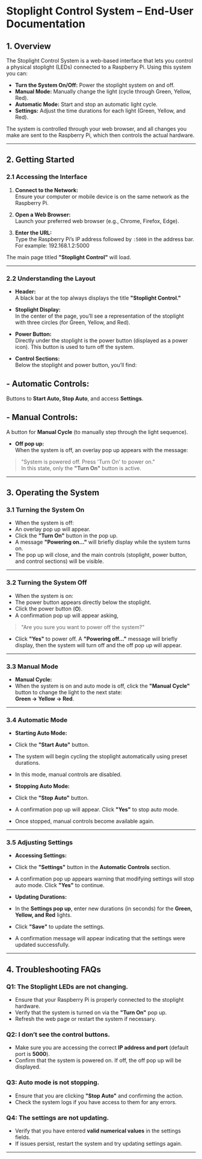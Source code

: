 # Stoplight Control System – End-User Documentation

## 1. Overview

The Stoplight Control System is a web-based interface that lets you control a physical stoplight (LEDs) connected to a Raspberry Pi. Using this system you can:

- **Turn the System On/Off:** Power the stoplight system on and off.
- **Manual Mode:** Manually change the light (cycle through Green, Yellow, Red).
- **Automatic Mode:** Start and stop an automatic light cycle.
- **Settings:** Adjust the time durations for each light (Green, Yellow, and Red).

The system is controlled through your web browser, and all changes you make are sent to the Raspberry Pi, which then controls the actual hardware.

---

## 2. Getting Started

### 2.1 Accessing the Interface

1. **Connect to the Network:**  
   Ensure your computer or mobile device is on the same network as the Raspberry Pi.

2. **Open a Web Browser:**  
   Launch your preferred web browser (e.g., Chrome, Firefox, Edge).

3. **Enter the URL:**  
   Type the Raspberry Pi’s IP address followed by `:5000` in the address bar. For example:  192.168.1.2:5000


The main page titled **"Stoplight Control"** will load.

---

### 2.2 Understanding the Layout

- **Header:**  
A black bar at the top always displays the title **"Stoplight Control."**

- **Stoplight Display:**  
In the center of the page, you’ll see a representation of the stoplight with three circles (for Green, Yellow, and Red).

- **Power Button:**  
Directly under the stoplight is the power button (displayed as a power icon). This button is used to turn off the system.

- **Control Sections:**  
Below the stoplight and power button, you’ll find:

## - **Automatic Controls:**  
 Buttons to **Start Auto, Stop Auto**, and access **Settings**.

## - **Manual Controls:**  
 A button for **Manual Cycle** (to manually step through the light sequence).

- **Off pop up:**  
 When the system is off, an overlay pop up appears with the message:  
 > "System is powered off. Press 'Turn On' to power on."  
 In this state, only the **"Turn On"** button is active.

---

## 3. Operating the System

### 3.1 Turning the System On

- When the system is off:
- An overlay pop up will appear.
- Click the **"Turn On"** button in the pop up.
- A message **"Powering on…"** will briefly display while the system turns on.
- The pop up will close, and the main controls (stoplight, power button, and control sections) will be visible.

---

### 3.2 Turning the System Off

- When the system is on:
- The power button appears directly below the stoplight.
- Click the power button (**⏻**).
- A confirmation pop up will appear asking,  
 > "Are you sure you want to power off the system?"  
- Click **"Yes"** to power off. A **"Powering off…"** message will briefly display, then the system will turn off and the off pop up will appear.

---

### 3.3 Manual Mode

- **Manual Cycle:**
- When the system is on and auto mode is off, click the **"Manual Cycle"** button to change the light to the next state:  
 **Green → Yellow → Red**.

---

### 3.4 Automatic Mode

- **Starting Auto Mode:**
- Click the **"Start Auto"** button.
- The system will begin cycling the stoplight automatically using preset durations.
- In this mode, manual controls are disabled.

- **Stopping Auto Mode:**
- Click the **"Stop Auto"** button.
- A confirmation pop up will appear. Click **"Yes"** to stop auto mode.
- Once stopped, manual controls become available again.

---

### 3.5 Adjusting Settings

- **Accessing Settings:**
- Click the **"Settings"** button in the **Automatic Controls** section.
- A confirmation pop up appears warning that modifying settings will stop auto mode. Click **"Yes"** to continue.

- **Updating Durations:**
- In the **Settings pop up**, enter new durations (in seconds) for the **Green, Yellow, and Red** lights.
- Click **"Save"** to update the settings.
- A confirmation message will appear indicating that the settings were updated successfully.

---

## 4. Troubleshooting FAQs

### Q1: The Stoplight LEDs are not changing.
- Ensure that your Raspberry Pi is properly connected to the stoplight hardware.
- Verify that the system is turned on via the **"Turn On"** pop up.
- Refresh the web page or restart the system if necessary.

### Q2: I don’t see the control buttons.
- Make sure you are accessing the correct **IP address and port** (default port is **5000**).
- Confirm that the system is powered on. If off, the off pop up will be displayed.

### Q3: Auto mode is not stopping.
- Ensure that you are clicking **"Stop Auto"** and confirming the action.
- Check the system logs if you have access to them for any errors.

### Q4: The settings are not updating.
- Verify that you have entered **valid numerical values** in the settings fields.
- If issues persist, restart the system and try updating settings again.

---


